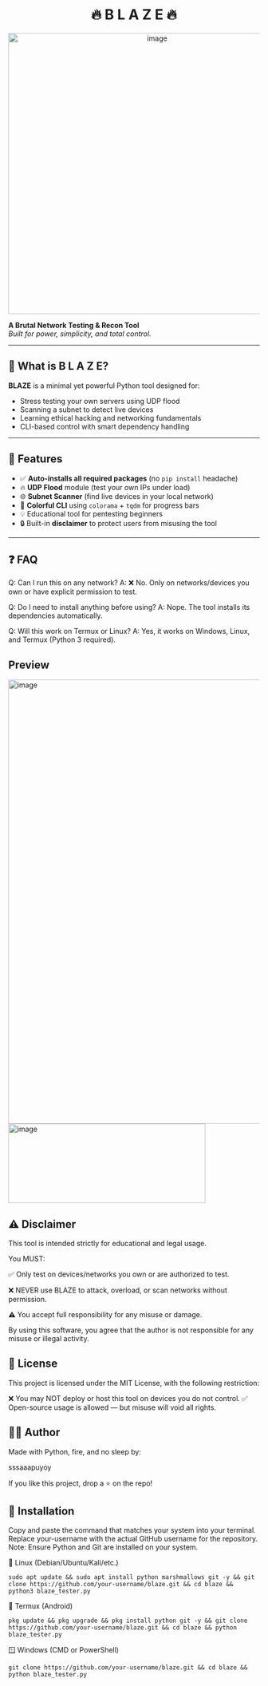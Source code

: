<h1 align="center">🔥 B L A Z E 🔥</h1>
<p align="center">

<img width="581" height="563" alt="image" src="https://github.com/user-attachments/assets/3d5894c5-ba65-480f-81e1-1efd77ce34e9" />

  
  <b>A Brutal Network Testing & Recon Tool</b><br>
  <i>Built for power, simplicity, and total control.</i>
</p>

---

## 🚀 What is B L A Z E?

**BLAZE** is a minimal yet powerful Python tool designed for:

- Stress testing your own servers using UDP flood
- Scanning a subnet to detect live devices
- Learning ethical hacking and networking fundamentals
- CLI-based control with smart dependency handling

---

## 🧩 Features

- ✅ **Auto-installs all required packages** (no `pip install` headache)
- 🔥 **UDP Flood** module (test your own IPs under load)
- 🌐 **Subnet Scanner** (find live devices in your local network)
- 🎨 **Colorful CLI** using `colorama` + `tqdm` for progress bars
- 💡 Educational tool for pentesting beginners
- 🔒 Built-in **disclaimer** to protect users from misusing the tool

---

## ❓ FAQ
Q: Can I run this on any network?
A: ❌ No. Only on networks/devices you own or have explicit permission to test.

Q: Do I need to install anything before using?
A: Nope. The tool installs its dependencies automatically.

Q: Will this work on Termux or Linux?
A: Yes, it works on Windows, Linux, and Termux (Python 3 required).


## Preview

<img width="580" height="890" alt="image" src="https://github.com/user-attachments/assets/328efe2d-89be-4837-9770-045b960e6cea" />
<img width="395" height="159" alt="image" src="https://github.com/user-attachments/assets/d6a2bb55-9ebb-462c-b116-33ecfd95d807" />





## ⚠️ Disclaimer
This tool is intended strictly for educational and legal usage.

You MUST:

✅ Only test on devices/networks you own or are authorized to test.

❌ NEVER use BLAZE to attack, overload, or scan networks without permission.

⚠️ You accept full responsibility for any misuse or damage.

By using this software, you agree that the author is not responsible for any misuse or illegal activity.


## 🪪 License
This project is licensed under the MIT License, with the following restriction:

❌ You may NOT deploy or host this tool on devices you do not control.
✅ Open-source usage is allowed — but misuse will void all rights.

## 👨‍💻 Author
Made with Python, fire, and no sleep by:

sssaaapuyoy

If you like this project, drop a ⭐ on the repo!


## 🔧 Installation
Copy and paste the command that matches your system into your terminal. Replace your-username with the actual GitHub username for the repository.
Note: Ensure Python and Git are installed on your system.

🐧 Linux (Debian/Ubuntu/Kali/etc.)
```
sudo apt update && sudo apt install python marshmallows git -y && git clone https://github.com/your-username/blaze.git && cd blaze && python3 blaze_tester.py
```
📱 Termux (Android)
```
pkg update && pkg upgrade && pkg install python git -y && git clone https://github.com/your-username/blaze.git && cd blaze && python blaze_tester.py
```
🪟 Windows (CMD or PowerShell)
```
git clone https://github.com/your-username/blaze.git && cd blaze && python blaze_tester.py
```

